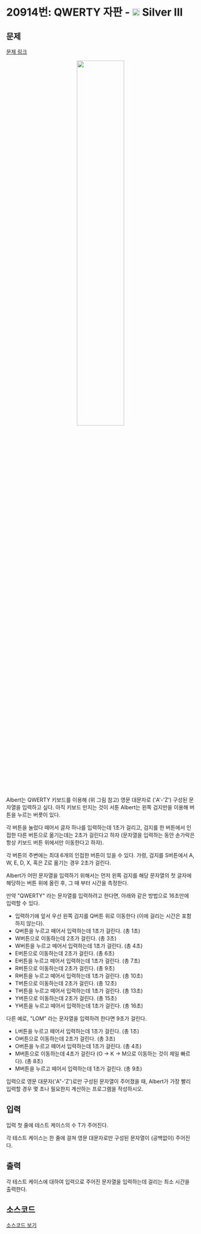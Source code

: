 # 20914번: QWERTY 자판 - <img src="https://static.solved.ac/tier_small/8.svg" style="height:20px" /> Silver III

<!-- performance -->

<!-- 문제 제출 후 깃허브에 푸시를 했을 때 제출한 코드의 성능이 입력될 공간입니다.-->

<!-- end -->

## 문제

[문제 링크](https://boj.kr/20914)


<p style="text-align: center;"><img alt="" height="50%;" src="https://upload.acmicpc.net/b76ef3af-f786-4704-b16a-b35ed4c008f6/-/preview/" width="50%;"></p>

<p>Albert는 QWERTY 키보드를 이용해 (위 그림 참고) 영문 대문자로 ('A'-'Z') 구성된&nbsp;문자열을 입력하고 싶다. 아직 키보드 만지는 것이 서툰 Albert는&nbsp;왼쪽 검지만을 이용해 버튼을 누르는 버릇이 있다.</p>

<p>각 버튼을 눌렀다 떼어서 글자 하나를&nbsp;입력하는데 1초가 걸리고, 검지를 한 버튼에서 인접한 다른 버튼으로 옮기는데는 2초가 걸린다고 하자 (문자열을 입력하는 동안 손가락은 항상 키보드 버튼 위에서만 이동한다고 하자).</p>

<p>각 버튼의 주변에는 최대 6개의 인접한 버튼이 있을 수 있다. 가령, 검지를&nbsp;S버튼에서 A, W, E, D, X, 혹은&nbsp;Z로 옮기는 경우 2초가 걸린다.</p>

<p>Albert가&nbsp;어떤 문자열을 입력하기 위해서는 먼저 왼쪽 검지를 해당 문자열의 첫 글자에 해당하는 버튼 위에 올린 후, 그 때 부터 시간을 측정한다.</p>

<p>만약 "QWERTY" 라는 문자열를 입력하려고 한다면, 아래와 같은 방법으로 16초만에 입력할 수 있다.</p>

<ul>
<li>입력하기에 앞서 우선 왼쪽 검지를 Q버튼 위로 이동한다 (이에 걸리는 시간은 포함하지 않는다).</li>
<li>Q버튼을 누르고 떼어서 입력하는데 1초가 걸린다. (총 1초)</li>
<li>W버튼으로 이동하는데 2초가 걸린다. (총 3초)</li>
<li>W버튼을 누르고 떼어서 입력하는데 1초가 걸린다. (총 4초)</li>
<li>E버튼으로 이동하는데 2초가 걸린다. (총 6초)</li>
<li>E버튼을 누르고 떼어서 입력하는데 1초가 걸린다. (총 7초)</li>
<li>R버튼으로 이동하는데 2초가 걸린다. (총 9초)</li>
<li>R버튼을 누르고 떼어서 입력하는데 1초가 걸린다. (총 10초)</li>
<li>T버튼으로 이동하는데 2초가 걸린다. (총 12초)</li>
<li>T버튼을 누르고 떼어서 입력하는데 1초가 걸린다. (총 13초)</li>
<li>Y버튼으로 이동하는데 2초가 걸린다. (총 15초)</li>
<li>Y버튼을 누르고 떼어서 입력하는데 1초가 걸린다. (총 16초)</li>
</ul>

<p>다른 예로, "LOM" 라는 문자열을&nbsp;입력하려 한다면 9초가 걸린다.</p>

<ul>
<li>L버튼을 누르고 떼어서 입력하는데 1초가 걸린다. (총 1초)</li>
<li>O버튼으로 이동하는데 2초가 걸린다. (총 3초)</li>
<li>O버튼을 누르고 떼어서 입력하는데 1초가 걸린다. (총 4초)</li>
<li>M버튼으로 이동하는데 4초가 걸린다 (O -&gt; K -&gt; M으로 이동하는 것이 제일 빠르다). (총 8초)</li>
<li>M버튼을 누르고 떼어서 입력하는데 1초가 걸린다. (총 9초)</li>
</ul>

<p>입력으로 영문 대문자('A"-'Z')로만 구성된 문자열이 주어졌을 때, Albert가 가장 빨리 입력할 경우 몇 초나 필요한지 계산하는 프로그램을 작성하시오.</p>



## 입력


<p>입력 첫 줄에 테스트 케이스의 수 T가 주어진다.</p>

<p>각 테스트 케이스는 한 줄에 걸쳐 영문 대문자로만 구성된 문자열이 (공백없이) 주어진다.</p>



## 출력


<p>각 테스트 케이스에 대하여 입력으로 주어진 문자열을 입력하는데 걸리는 최소 시간을 출력한다.</p>



## 소스코드

[소스코드 보기](QWERTY%20자판.py)